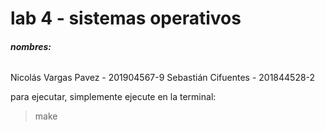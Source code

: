 # lab 4 - sistemas operativos

###### **nombres:**

Nicolás Vargas Pavez - 201904567-9 Sebastián Cifuentes - 201844528-2

para ejecutar, simplemente ejecute en la terminal:

> make

